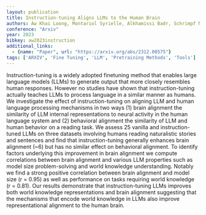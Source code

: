 ```yaml
---
layout: publication
title: Instruction-tuning Aligns LLMs to the Human Brain
authors: Aw Khai Loong, Montariol Syrielle, Alkhamissi Badr, Schrimpf Martin, Bosselut Antoine
conference: "Arxiv"
year: 2023
bibkey: aw2023instruction
additional_links:
  - {name: "Paper", url: "https://arxiv.org/abs/2312.00575"}
tags: ['ARXIV', 'Fine Tuning', 'LLM', 'Pretraining Methods', 'Tools']
---
```

Instruction-tuning is a widely adopted finetuning method that enables large language models (LLMs) to generate output that more closely resembles human responses. However no studies have shown that instruction-tuning actually teaches LLMs to process language in a similar manner as humans. We investigate the effect of instruction-tuning on aligning LLM and human language processing mechanisms in two ways (1) brain alignment the similarity of LLM internal representations to neural activity in the human language system and (2) behavioral alignment the similarity of LLM and human behavior on a reading task. We assess 25 vanilla and instruction-tuned LLMs on three datasets involving humans reading naturalistic stories and sentences and find that instruction-tuning generally enhances brain alignment (~6) but has no similar effect on behavioral alignment. To identify factors underlying this improvement in brain alignment we compute correlations between brain alignment and various LLM properties such as model size problem-solving and world knowledge understanding. Notably we find a strong positive correlation between brain alignment and model size (r = 0.95) as well as performance on tasks requiring world knowledge (r = 0.81). Our results demonstrate that instruction-tuning LLMs improves both world knowledge representations and brain alignment suggesting that the mechanisms that encode world knowledge in LLMs also improve representational alignment to the human brain.
